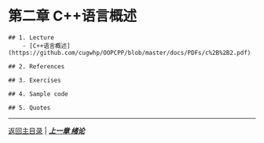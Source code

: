 # 第二章 C++语言概述
	## 1. Lecture
		- [C++语言概述](https://github.com/cugwhp/OOPCPP/blob/master/docs/PDFs/c%2B%2B2.pdf)

	## 2. References

	## 3. Exercises

	## 4. Sample code

	## 5. Quotes
	
---
[返回主目录](https://cugwhp.github.io/OOPCPP/) | [***上一章 绪论***](./Ch1_Introduction.md)
